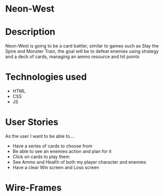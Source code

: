 # Neon-West

# Description
Neon-West is going to be a card battler, similar to games such as Slay the Spire and Monster Train, the goal will be to defeat enemies using strategy and a deck of cards, managing an ammo resource and hit points

# Technologies used
* HTML
* CSS
* JS

# User Stories
As the user I want to be able to....
* Have a series of cards to choose from
* Be able to see an enemies action and plan for it
* Click on cards to play them
* See Ammo and Health of both my player character and enemies
* Have a clear Win screen and Loss screen

# Wire-Frames